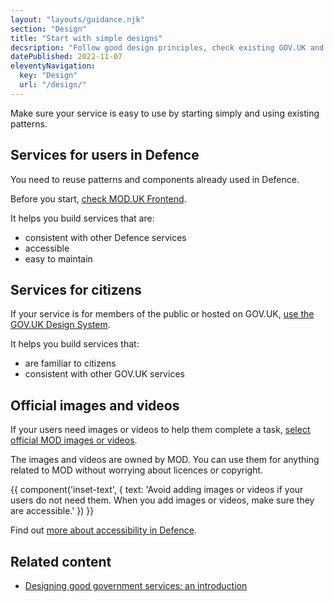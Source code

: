 ```yaml
---
layout: "layouts/guidance.njk"
section: "Design"
title: "Start with simple designs"
decsription: "Follow good design principles, check existing GOV.UK and Ministry of Defence patterns and use the correct styles for Defence."
datePublished: 2022-11-07
eleventyNavigation:
  key: "Design"
  url: "/design/"
---
```


Make sure your service is easy to use by starting simply and using existing patterns.


## Services for users in Defence

You need to reuse patterns and components already used in Defence. 

Before you start, [check MOD.UK Frontend]().

It helps you build services that are:

- consistent with other Defence services
- accessible
- easy to maintain

## Services for citizens

If your service is for members of the public or hosted on GOV.UK, [use the GOV.UK Design System](https://design-system.service.gov.uk/).

It helps you build services that:

- are familiar to citizens 
- consistent with other GOV.UK services


## Official images and videos

If your users need images or videos to help them complete a task, [select official MOD images or videos](https://www.defenceimagery.mod.uk/). 

The images and videos are owned by MOD. You can use them for anything related to MOD without worrying about licences or copyright. 

{{ component('inset-text', {
  text: 'Avoid adding images or videos if your users do not need them. When you add images or videos, make sure they are accessible.'
}) }}

Find out [more about accessibility in Defence](/accessibility/).

## Related content

- [Designing good government services: an introduction](https://www.gov.uk/service-manual/design/introduction-designing-government-services/)
